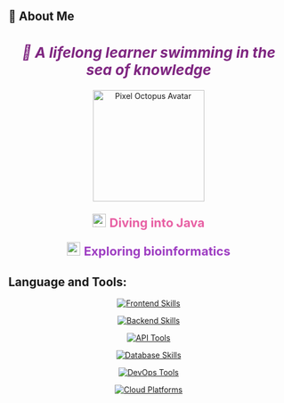 ## 🪸 About Me

<h2 align="center" style="font-size: 26px; font-style: italic; color: #7F2681;">
  🌊 A lifelong learner swimming in the sea of knowledge
</h2>

<p align="center">
  <img src="https://github.com/PxOctopus/PxOctopus/assets/154042778/4ec13956-538a-4386-a750-7e8f9578c781" width="200" alt="Pixel Octopus Avatar">
</p>

<p align="center" style="color: #E861A4; font-size: 22px;">
  <img src="https://cdn.jsdelivr.net/gh/devicons/devicon/icons/java/java-original.svg" height="24" alt="java icon" />
  <strong>Diving into Java</strong>
</p>

<p align="center" style="color: #9E3EC2; font-size: 22px;">
  <img src="https://cdn.jsdelivr.net/gh/devicons/devicon/icons/python/python-original.svg" height="24" alt="python icon" />
  <strong>Exploring bioinformatics</strong>
</p>


## Language and Tools:
<p align="center"> 
  <!-- Frontend --> 
  <a href="https://go-skill-icons.vercel.app/"> 
    <img src="https://go-skill-icons.vercel.app/api/icons?i=html,css,react,typescript&theme=dark&titles=true&perline=4" alt="Frontend Skills" /> 
  </a> 
</p>

<p align="center"> 
  <!-- Backend --> 
  <a href="https://go-skill-icons.vercel.app/"> 
    <img src="https://go-skill-icons.vercel.app/api/icons?i=java,spring&theme=dark&titles=true&perline=2" alt="Backend Skills" /> 
  </a> 
</p>

<p align="center"> 
  <!-- API Tools --> 
  <a href="https://go-skill-icons.vercel.app/"> 
    <img src="https://go-skill-icons.vercel.app/api/icons?i=postman,swagger&theme=dark&titles=true&perline=2" alt="API Tools" /> 
  </a> 
</p>

<p align="center"> 
  <!-- Database --> 
  <a href="https://go-skill-icons.vercel.app/"> 
    <img src="https://go-skill-icons.vercel.app/api/icons?i=mysql,postgresql,mongodb&theme=dark&titles=true&perline=3" alt="Database Skills" /> 
  </a> 
</p>

<p align="center"> 
  <!-- DevOps & Tools --> 
  <a href="https://go-skill-icons.vercel.app/"> 
    <img src="https://go-skill-icons.vercel.app/api/icons?i=git,docker,kubernetes&theme=dark&titles=true&perline=3" alt="DevOps Tools" /> 
  </a> 
</p>

<p align="center"> 
  <!-- Cloud Platforms --> 
  <a href="https://go-skill-icons.vercel.app/"> 
    <img src="https://go-skill-icons.vercel.app/api/icons?i=aws,gcp&theme=dark&titles=true&perline=2" alt="Cloud Platforms" /> 
  </a> 
</p>

<!---
PxOctopus/PxOctopus is a ✨ special ✨ repository because its `README.md` (this file) appears on your GitHub profile.
You can click the Preview link to take a look at your changes.
--->
